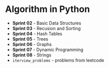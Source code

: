 # Algorithm in Python

* __Sprint 02__ - Basic Data Structures
* __Sprint 03__ - Recusion and Sorting
* __Sprint 04__ - Hash Tables
* __Sprint 05__ - Trees
* __Sprint 06__ - Graphs
* __Sprint 07__ - Dynamic Programming
* __Sprint 08__ - Strings
* `iterview_problems` - problems from leetcode
